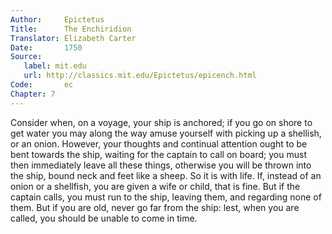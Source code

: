 ```yaml
---
Author:     Epictetus  
Title:      The Enchiridion  
Translator: Elizabeth Carter  
Date:       1750  
Source:
   label: mit.edu
   url: http://classics.mit.edu/Epictetus/epicench.html
Code:       ec  
Chapter: 7
---
```


Consider when, on a voyage, your ship is anchored; if you go on shore to get
water you may along the way amuse yourself with picking up a shellish, or an
onion. However, your thoughts and continual attention ought to be bent towards
the ship, waiting for the captain to call on board; you must then immediately
leave all these things, otherwise you will be thrown into the ship, bound neck
and feet like a sheep.  So it is with life. If, instead of an onion or a
shellfish, you are given a wife or child, that is fine. But if the captain
calls, you must run to the ship, leaving them, and regarding none of them. But
if you are old, never go far from the ship: lest, when you are called, you
should be unable to come in time.


